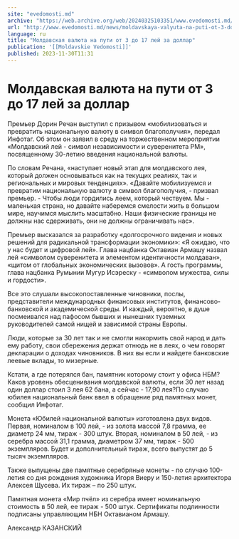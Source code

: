 ```yaml
---
site: "evedomosti.md"
archive: "https://web.archive.org/web/20240325103351/www.evedomosti.md/news/moldavskaya-valyuta-na-puti-ot-3-do-17-lej-za-dollar"
url: "http://www.evedomosti.md/news/moldavskaya-valyuta-na-puti-ot-3-do-17-lej-za-dollar"
language: ru
title: "Молдавская валюта на пути от 3 до 17 лей за доллар"
publication: '[[Moldavskie Vedomosti]]'
published: 2023-11-30T11:31
---
```


# Молдавская валюта на пути от 3 до 17 лей за доллар

Премьер Дорин Речан выступил с призывом «мобилизоваться и превратить национальную валюту в символ благополучия», передал Инфотаг. Об этом он заявил в среду на торжественном мероприятии «Молдавский лей - символ независимости и суверенитета РМ», посвященному 30-летию введения национальной валюты.

По словам Речана, «наступает новый этап для молдавского лея, который должен основываться как на текущих реалиях, так и региональных и мировых тенденциях». «Давайте мобилизуемся и превратим национальную валюту в символ благополучия, - призвал премьер. - Чтобы люди гордились леем, который чествуем. Мы - маленькая страна, но давайте наберемся смелости жить в большом мире, научимся мыслить масштабно. Наши физические границы не должны нас сдерживать, они не должны ограничивать нас».

Премьер высказался за разработку «долгосрочного видения и новых решений для радикальной трансформации экономики»: «Я ожидаю, что у нас будет и цифровой лей». Глава нацбанка Октавиан Армашу назвал лей «символом суверенитета и элементом идентичности молдаван», «щитом от глобальных экономических вызовов». А гость программы, глава нацбанка Румынии Мугур Исэреску - «символом мужества, силы и гордости».

Все это слушали высокопоставленные чиновники, послы, представители международных финансовых институтов, финансово-банковской и академической среды. И каждый, вероятно, в душе посмеивался над пафосом бывших и нынешних туземных руководителей самой нищей и зависимой страны Европы.

Люди, которые за 30 лет так и не смогли накормить свой народ и дать ему работу, свои сбережения держат отнюдь не в леях, о чем говорят декларации о доходах чиновников. В них вы если и найдете банковские леевые вклады, то мизерные.

Кстати, а где потерялся бан, памятник которому стоит у офиса НБМ? Каков уровень обесценивания молдавской валюты, если 30 лет назад один доллар стоил 3 лея 62 бана, а сейчас - 17,90 лея?По случаю юбилея национальный банк ввел в обращение ряд памятных монет, сообщил Инфотаг.

Монета «Юбилей национальной валюты» изготовлена двух видов. Первая, номиналом в 100 лей, - из золота массой 7,8 грамма, ее диаметр 24 мм, тираж - 300 штук. Вторая, номиналом в 50 лей, - из серебра массой 31,1 грамма, диаметром 37 мм, тираж - 500 экземпляров. Будет и дополнительный тираж, всего выпустят до 5 тысяч экземпляров.

Также выпущены две памятные серебряные монеты - по случаю 100-летия со дня рождения художника Игоря Виеру и 150-летия архитектора Алексея Щусева. Их тираж – по 250 штук.

Памятная монета «Мир пчёл» из серебра имеет номинальную стоимость в 50 лей, ее тираж - 500 штук. Сертификаты подлинности подписаны управляющим НБН Октавианом Армашу.

Александр КАЗАНСКИЙ